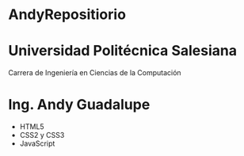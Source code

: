 # AndyRepositiorio

# Universidad Politécnica Salesiana

Carrera de Ingeniería en Ciencias de la Computación

# Ing. Andy Guadalupe
- HTML5
- CSS2 y CSS3
- JavaScript